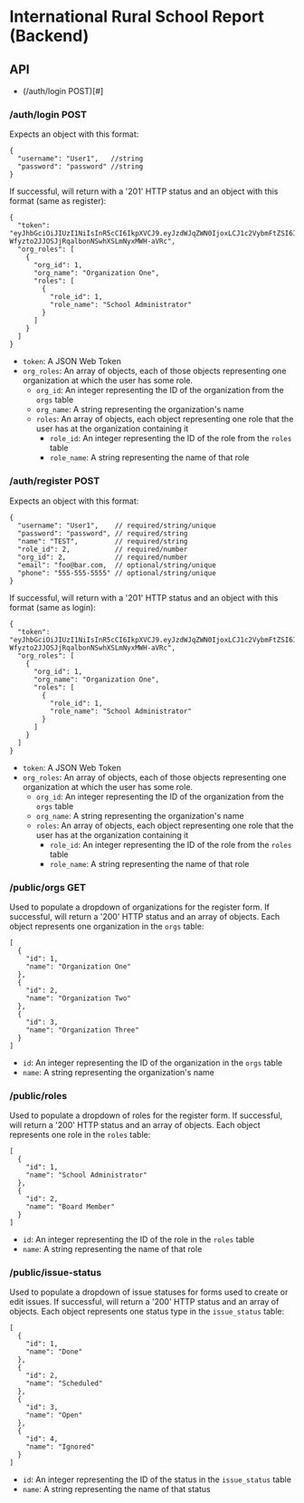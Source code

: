 # International Rural School Report (Backend)

## API

- (/auth/login POST)[#]

### /auth/login POST

Expects an object with this format:
```
{
  "username": "User1",   //string
  "password": "password" //string
}
```
If successful, will return with a '201' HTTP status and an object with this format (same as register):
```
{
  "token": "eyJhbGciOiJIUzI1NiIsInR5cCI6IkpXVCJ9.eyJzdWJqZWN0IjoxLCJ1c2VybmFtZSI6InVzZXIxIiwiaWF0IjoxNTU4Mjk1NDg4LCJleHAiOjE1NTgzMDI2ODh9.Lwz-Wfyzto2JJOSJjRqalbonNSwhXSLmNyxMWH-aVRc",
  "org_roles": [
    {
      "org_id": 1,
      "org_name": "Organization One",
      "roles": [
        {
          "role_id": 1,
          "role_name": "School Administrator"
        }
      ]
    }
  ]
}
```
- `token`: A JSON Web Token
- `org_roles`: An array of objects, each of those objects representing one organization at which the user has some role.
    - `org_id`: An integer representing the ID of the organization from the `orgs` table
    - `org_name`: A string representing the organization's name
    - `roles`: An array of objects, each object representing one role that the user has at the organization containing it
        - `role_id`: An integer representing the ID of the role from the `roles` table
        - `role_name`: A string representing the name of that role

### /auth/register POST

Expects an object with this format:
```
{
  "username": "User1",    // required/string/unique
  "password": "password", // required/string
  "name": "TEST",         // required/string
  "role_id": 2,           // required/number
  "org_id": 2,            // required/number
  "email": "foo@bar.com,  // optional/string/unique
  "phone": "555-555-5555" // optional/string/unique
}
```
If successful, will return with a '201' HTTP status and an object with this format (same as login):
```
{
  "token": "eyJhbGciOiJIUzI1NiIsInR5cCI6IkpXVCJ9.eyJzdWJqZWN0IjoxLCJ1c2VybmFtZSI6InVzZXIxIiwiaWF0IjoxNTU4Mjk1NDg4LCJleHAiOjE1NTgzMDI2ODh9.Lwz-Wfyzto2JJOSJjRqalbonNSwhXSLmNyxMWH-aVRc",
  "org_roles": [
    {
      "org_id": 1,
      "org_name": "Organization One",
      "roles": [
        {
          "role_id": 1,
          "role_name": "School Administrator"
        }
      ]
    }
  ]
}
```
- `token`: A JSON Web Token
- `org_roles`: An array of objects, each of those objects representing one organization at which the user has some role.
    - `org_id`: An integer representing the ID of the organization from the `orgs` table
    - `org_name`: A string representing the organization's name
    - `roles`: An array of objects, each object representing one role that the user has at the organization containing it
        - `role_id`: An integer representing the ID of the role from the `roles` table
        - `role_name`: A string representing the name of that role

### /public/orgs GET

Used to populate a dropdown of organizations for the register form. If successful, will return a '200' HTTP status and an array of objects. Each object represents one organization in the `orgs` table:
```
[
  {
    "id": 1,
    "name": "Organization One"
  },
  {
    "id": 2,
    "name": "Organization Two"
  },
  {
    "id": 3,
    "name": "Organization Three"
  }
]
```
- `id`: An integer representing the ID of the organization in the `orgs` table
- `name`: A string representing the organization's name

### /public/roles
Used to populate a dropdown of roles for the register form. If successful, will return a '200' HTTP status and an array of objects. Each object represents one role in the `roles` table:
```
[
  {
    "id": 1,
    "name": "School Administrator"
  },
  {
    "id": 2,
    "name": "Board Member"
  }
]
```
- `id`: An integer representing the ID of the role in the `roles` table
- `name`: A string representing the name of that role

### /public/issue-status
Used to populate a dropdown of issue statuses for forms used to create or edit issues. If successful, will return a '200' HTTP status and an array of objects. Each object represents one status type in the `issue_status` table:
```
[
  {
    "id": 1,
    "name": "Done"
  },
  {
    "id": 2,
    "name": "Scheduled"
  },
  {
    "id": 3,
    "name": "Open"
  },
  {
    "id": 4,
    "name": "Ignored"
  }
]
```
- `id`: An integer representing the ID of the status in the `issue_status` table
- `name`: A string representing the name of that status
